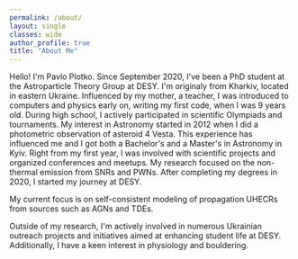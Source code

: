 ```yaml
---
permalink: /about/
layout: single
classes: wide
author_profile: true
title: "About Me"
---
```


Hello! I'm Pavlo Plotko. Since September 2020, I've been a PhD student at the Astroparticle Theory Group at DESY. I'm originaly from Kharkiv, located in eastern Ukraine. Influenced by my mother, a teacher, I was introduced to computers and physics early on, writing my first code, when I was 9 years old. During high school, I actively participated in scientific Olympiads and tournaments. My interest in Astronomy started in 2012 when I did a photometric observation of asteroid 4 Vesta. This experience  has influenced me and I got both a Bachelor's and a Master's in Astronomy in Kyiv. Right from my first year, I was involved with scientific projects and  organized conferences and meetups. My research focused on the non-thermal emission from SNRs and PWNs. After completing my degrees in 2020, I started my journey at DESY.

My current focus is on self-consistent modeling of propagation UHECRs from sources such as AGNs and TDEs. 

Outside of my research, I'm actively involved in numerous Ukrainian outreach projects and initiatives aimed at enhancing student life at DESY. Additionally, I have a keen interest in physiology and bouldering.




